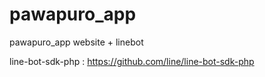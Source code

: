 # pawapuro_app
pawapuro_app website + linebot 

line-bot-sdk-php : https://github.com/line/line-bot-sdk-php

